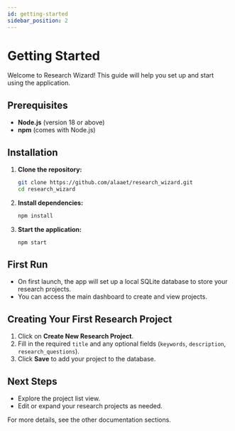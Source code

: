 ```yaml
---
id: getting-started
sidebar_position: 2
---
```


# Getting Started

Welcome to Research Wizard! This guide will help you set up and start using the application.

## Prerequisites
- **Node.js** (version 18 or above)
- **npm** (comes with Node.js)

## Installation
1. **Clone the repository:**
   ```bash
   git clone https://github.com/alaaet/research_wizard.git
   cd research_wizard
   ```
2. **Install dependencies:**
   ```bash
   npm install
   ```
3. **Start the application:**
   ```bash
   npm start
   ```

## First Run
- On first launch, the app will set up a local SQLite database to store your research projects.
- You can access the main dashboard to create and view projects.

## Creating Your First Research Project
1. Click on **Create New Research Project**.
2. Fill in the required `title` and any optional fields (`keywords`, `description`, `research_questions`).
3. Click **Save** to add your project to the database.

## Next Steps
- Explore the project list view.
- Edit or expand your research projects as needed.

For more details, see the other documentation sections. 